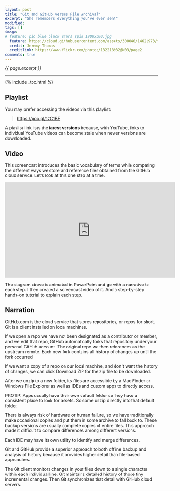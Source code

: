 ```yaml
---
layout: post
title: "Git and GitHub versus File Archival"
excerpt: "She remembers everything you've ever sent"
modified:
tags: []
image:
# feature: pic blue black stars spin 1900x500.jpg
  feature: https://cloud.githubusercontent.com/assets/300046/14621973/fe6e21a6-0583-11e6-9a94-a969a51759b6.jpg
  credit: Jeremy Thomas
  creditlink: https://www.flickr.com/photos/132218932@N03/page2
comments: true
---
```

<i>{{ page.excerpt }}</i>
<hr />

{% include _toc.html %}

## Playlist

You may prefer accessing the videos via this playlist:

> <a target="_blank" href="https://goo.gl/12C1BF">https://goo.gl/12C1BF</a>

A playlist link lists the <strong>latest versions</strong> 
because, with YouTube, 
links to individual YouTube videos can become stale when newer versions are downloaded.

## Video

This screencast introduces the basic vocabulary of terms while comparing the different ways we store and reference files obtained from the GitHub cloud service. Let’s look at this one step at a time.

<iframe width="560" height="315" src="https://www.youtube.com/embed/Onv9nhPIBp0" frameborder="0" allowfullscreen> </iframe>

The diagram above is animated in PowerPoint and go with a narrative to each step.
I then created a screencast video of it.
And a step-by-step hands-on tutorial to explain each step.

## Narration

GitHub.com is the cloud service that stores repositories, or repos for short. Git is a client installed on local machines. 

If we open a repo we have not been designated as a contributor or member, and we edit that repo, GitHub automatically forks that repository under your personal GitHub account. The original repo we then references as the upstream remote. Each new fork contains all history of changes up until the fork occurred. 

If we want a copy of a repo on our local machine, and don't want the history of changes, we can click Download ZIP for the zip file to be downloaded. 

After we unzip to a new folder, its files are accessible by a Mac Finder or Windows File Explorer as well as IDEs and custom apps to directly access.

PROTIP: Apps usually have their own default folder so they have a consistent place to look for assets. So some unzip directly into that default folder.

There is always risk of hardware or human failure, so we have traditionally make occasional copies and put them in some archive to fall back to. These backup versions are usually complete copies of entire files. This approach made it difficult to compare differences among different versions.

Each IDE may have its own utility to identify and merge differences. 

Git and GitHub provide a superior approach to both offline backup and analysis of history because it provides higher detail than file-based approaches.

The Git client monitors changes in your files down to a single character within each individual line. Git maintains detailed history of those tiny incremental changes. Then Git synchronizes that detail with GitHub cloud servers. 
